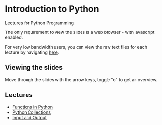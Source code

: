 # Introduction to Python

Lectures for Python Programming

The only requirement to view the slides is a web browser - with javascript enabled.

For very low bandwidth users, you can view the raw text files for each lecture
by navigating [here](https://github.com/uea-teaching/python-introduction/).


## Viewing the slides

Move through the slides with the arrow keys, toggle "o" to get an overview.


## Lectures

* [Functions in Python](lectures/functions/)
* [Python Collections](lectures/collections/)
* [Input and Output](lectures/input-output/)
